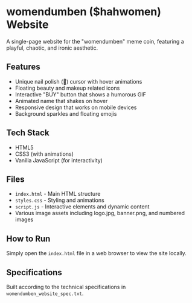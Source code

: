 # womendumben ($hahwomen) Website

A single-page website for the "womendumben" meme coin, featuring a playful, chaotic, and ironic aesthetic.

## Features

- Unique nail polish (💅) cursor with hover animations
- Floating beauty and makeup related icons
- Interactive "BUY" button that shows a humorous GIF
- Animated name that shakes on hover
- Responsive design that works on mobile devices
- Background sparkles and floating emojis

## Tech Stack

- HTML5
- CSS3 (with animations)
- Vanilla JavaScript (for interactivity)

## Files

- `index.html` - Main HTML structure
- `styles.css` - Styling and animations
- `script.js` - Interactive elements and dynamic content
- Various image assets including logo.jpg, banner.png, and numbered images

## How to Run

Simply open the `index.html` file in a web browser to view the site locally.

## Specifications

Built according to the technical specifications in `womendumben_website_spec.txt`. 